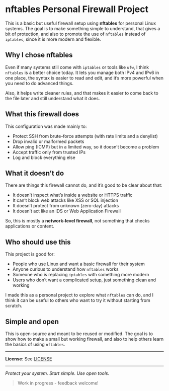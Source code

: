 # nftables Personal Firewall Project

This is a basic but useful firewall setup using **nftables** for personal Linux systems. The goal is to make something simple to understand, that gives a bit of protection, and also to promote the use of `nftables` instead of `iptables`, since it is more modern and flexible.

## Why I chose nftables

Even if many systems still come with `iptables` or tools like `ufw`, I think `nftables` is a better choice today. It lets you manage both IPv4 and IPv6 in one place, the syntax is easier to read and edit, and it’s more powerful when you need to do advanced things.

Also, it helps write cleaner rules, and that makes it easier to come back to the file later and still understand what it does.

## What this firewall does

This configuration was made mainly to:
- Protect SSH from brute-force attempts (with rate limits and a denylist)
- Drop invalid or malformed packets
- Allow ping (ICMP) but in a limited way, so it doesn’t become a problem
- Accept traffic only from trusted IPs
- Log and block everything else

## What it doesn’t do

There are things this firewall cannot do, and it’s good to be clear about that:
- It doesn’t inspect what’s inside a website or HTTPS traffic
- It can’t block web attacks like XSS or SQL injection
- It doesn’t protect from unknown (zero-day) attacks
- It doesn’t act like an IDS or Web Application Firewall

So, this is mostly a **network-level firewall**, not something that checks applications or content.

## Who should use this

This project is good for:
- People who use Linux and want a basic firewall for their system
- Anyone curious to understand how `nftables` works
- Someone who is replacing `iptables` with something more modern
- Users who don’t want a complicated setup, just something clean and working

I made this as a personal project to explore what `nftables` can do, and I think it can be useful to others who want to try it without starting from scratch.

## Simple and open

This is open-source and meant to be reused or modified. The goal is to show how to make a small but working firewall, and also to help others learn the basics of using `nftables`.

---

**License**: See [LICENSE](./LICENSE)

---

*Protect your system. Start simple. Use open tools.*

> Work in progress - feedback welcome!

